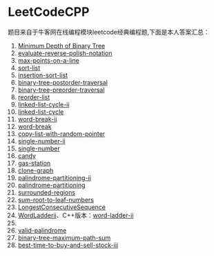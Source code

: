 # LeetCodeCPP
题目来自于牛客网在线编程模块leetcode经典编程题,下面是本人答案汇总：

1. [Minimum Depth of Binary Tree](https://github.com/ltaoj/LeetCodeCPP/blob/master/minimum-depth-of-binary-tree.cpp)
2. [evaluate-reverse-polish-notation](https://github.com/ltaoj/LeetCodeCPP/blob/master/evaluate-reverse-polish-notation.cpp)
3. [max-points-on-a-line](https://github.com/ltaoj/LeetCodeCPP/blob/master/max-points-on-a-line.cpp)
4. [sort-list](https://github.com/ltaoj/LeetCodeCPP/blob/master/sort-list.cpp)
5. [insertion-sort-list](https://github.com/ltaoj/LeetCodeCPP/blob/master/insertion-sort-list.cpp)
6. [binary-tree-postorder-traversal](https://github.com/ltaoj/LeetCodeCPP/blob/master/binary-tree-postorder-traversal.cpp)
7. [binary-tree-preorder-traversal](https://github.com/ltaoj/LeetCodeCPP/blob/master/binary-tree-preorder-traversal.cpp)
8. [reorder-list](https://github.com/ltaoj/LeetCodeCPP/blob/master/reorder-list.cpp)
9. [linked-list-cycle-ii](https://github.com/ltaoj/LeetCodeCPP/blob/master/linked-list-cycle-ii.cpp)
10. [linked-list-cycle](https://github.com/ltaoj/LeetCodeCPP/blob/master/linked-list-cycle.cpp)
11. [word-break-ii](https://github.com/ltaoj/LeetCodeCPP/blob/master/word-break-ii.cpp)
12. [word-break](https://github.com/ltaoj/LeetCodeCPP/blob/master/word-break.cpp)
13. [copy-list-with-random-pointer](https://github.com/ltaoj/LeetCodeCPP/blob/master/copy-list-with-random-pointer.cpp)
14. [single-number-ii](https://github.com/ltaoj/LeetCodeCPP/blob/master/single-number-ii.cpp)
15. [single-number](https://github.com/ltaoj/LeetCodeCPP/blob/master/single-number.cpp)
16. [candy](https://github.com/ltaoj/LeetCodeCPP/blob/master/candy.cpp)
17. [gas-station](https://github.com/ltaoj/LeetCodeCPP/blob/master/gas-station.cpp)
18. [clone-graph](https://github.com/ltaoj/LeetCodeCPP/blob/master/clone-graph.cpp)
19. [palindrome-partitioning-ii](https://github.com/ltaoj/LeetCodeCPP/blob/master/palindrome-partitioning-ii.cpp)
20. [palindrome-partitioning](https://github.com/ltaoj/LeetCodeCPP/blob/master/palindrome-partitioning.cpp)
21. [surrounded-regions](https://github.com/ltaoj/LeetCodeCPP/blob/master/surrounded-regions.cpp)
22. [sum-root-to-leaf-numbers](https://github.com/ltaoj/LeetCodeCPP/blob/master/sum-root-to-leaf-numbers.cpp)
23. [LongestConsecutiveSequence](https://github.com/ltaoj/LeetCodeCPP/blob/master/LongestConsecutiveSequence.java)
24. [WordLadderii](https://github.com/ltaoj/LeetCodeCPP/blob/master/WordLadderii.java)、C++版本：[word-ladder-ii](https://github.com/ltaoj/LeetCodeCPP/blob/master/world-ladder-ii.cpp)
25. []()
26. [valid-palindrome](https://github.com/ltaoj/LeetCodeCPP/blob/master/valid-palindrome.cpp)
27. [binary-tree-maximum-path-sum](https://github.com/ltaoj/LeetCodeCPP/blob/master/binary-tree-maximum-path-sum.cpp)
28. [best-time-to-buy-and-sell-stock-iii](https://github.com/ltaoj/LeetCodeCPP/blob/master/best-time-to-buy-and-sell-stock-iii.cpp)

